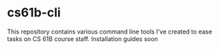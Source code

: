 # cs61b-cli

This repository contains various command line tools I've created to ease tasks on CS 61B course staff.
Installation guides soon